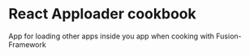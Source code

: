 # React Apploader cookbook

App for loading other apps inside you app when cooking with Fusion-Framework
